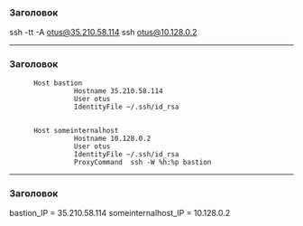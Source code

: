 ### Заголовок

ssh -tt -A otus@35.210.58.114 ssh otus@10.128.0.2
***
### Заголовок

          Host bastion
                    Hostname 35.210.58.114
                    User otus
                    IdentityFile ~/.ssh/id_rsa


          Host someinternalhost
                    Hostname 10.128.0.2
                    User otus
                    IdentityFile ~/.ssh/id_rsa
                    ProxyCommand  ssh -W %h:%p bastion
***
### Заголовок

bastion_IP = 35.210.58.114
someinternalhost_IP = 10.128.0.2
